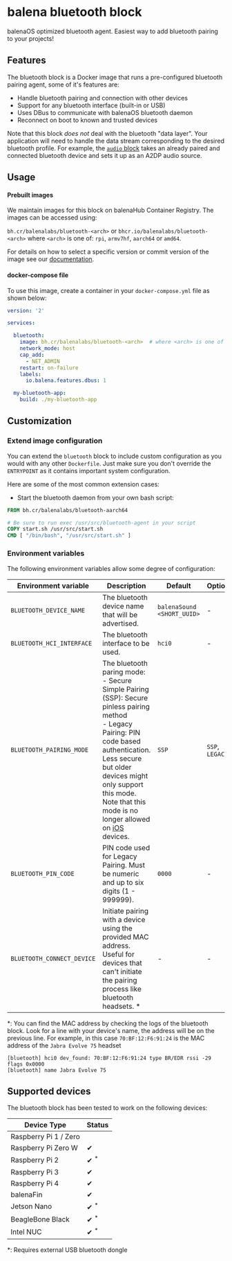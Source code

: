 # balena bluetooth block

balenaOS optimized bluetooth agent. Easiest way to add bluetooth pairing to your projects!

## Features

The bluetooth block is a Docker image that runs a pre-configured bluetooth pairing agent, some of it's features are:

- Handle bluetooth pairing and connection with other devices
- Support for any bluetooth interface (built-in or USB)
- Uses DBus to communicate with balenaOS bluetooth daemon
- Reconnect on boot to known and trusted devices

Note that this block *does not* deal with the bluetooth "data layer". Your application will need to handle the data stream corresponding to the desired bluetooth profile. For example, the [`audio` block](https://github.com/balena-labs-projects/audio) takes an already paired and connected bluetooth device and sets it up as an A2DP audio source.

## Usage

#### Prebuilt images

We maintain images for this block on balenaHub Container Registry. The images can be accessed using:

`bh.cr/balenalabs/bluetooth-<arch>` or `bhcr.io/balenalabs/bluetooth-<arch>` where `<arch>` is one of: `rpi`, `armv7hf`, `aarch64` or `amd64`.

For details on how to select a specific version or commit version of the image see our [documentation](https://github.com/balena-io/open-balena-registry-proxy/#usage).

#### docker-compose file
To use this image, create a container in your `docker-compose.yml` file as shown below:

```yaml
version: '2'

services:

  bluetooth:
    image: bh.cr/balenalabs/bluetooth-<arch>  # where <arch> is one of rpi, armv7hf, aarch64 or amd64
    network_mode: host
    cap_add:
      - NET_ADMIN
    restart: on-failure
    labels:
      io.balena.features.dbus: 1

  my-bluetooth-app:
    build: ./my-bluetooth-app
```


## Customization
### Extend image configuration

You can extend the `bluetooth` block to include custom configuration as you would with any other `Dockerfile`. Just make sure you don't override the `ENTRYPOINT` as it contains important system configuration.

Here are some of the most common extension cases: 

- Start the bluetooth daemon from your own bash script:

```Dockerfile
FROM bh.cr/balenalabs/bluetooth-aarch64

# Be sure to run exec /usr/src/bluetooth-agent in your script
COPY start.sh /usr/src/start.sh
CMD [ "/bin/bash", "/usr/src/start.sh" ]
```

### Environment variables

The following environment variables allow some degree of configuration:

| Environment variable | Description | Default | Options | 
| --- | --- | --- | --- |
| `BLUETOOTH_DEVICE_NAME` | The bluetooth device name that will be advertised. | `balenaSound <SHORT_UUID>` | - |
| `BLUETOOTH_HCI_INTERFACE` | The bluetooth interface to be used. | `hci0` | - |
| `BLUETOOTH_PAIRING_MODE` | The bluetooth paring mode:<br>- Secure Simple Pairing (SSP): Secure pinless pairing method<br>- Legacy Pairing: PIN code based authentication. Less secure but older devices might only support this mode. Note that this mode is no longer allowed on [iOS](https://developer.apple.com/accessories/Accessory-Design-Guidelines.pdf) devices. | `SSP` | `SSP`, `LEGACY` |
| `BLUETOOTH_PIN_CODE` | PIN code used for Legacy Pairing. Must be numeric and up to six digits (1 - 999999). | `0000` | - |
| `BLUETOOTH_CONNECT_DEVICE` | Initiate pairing with a device using the provided MAC address. Useful for devices that can't initiate the pairing process like bluetooth headsets. *| - | - |

*: You can find the MAC address by checking the logs of the bluetooth block. Look for a line with your device's name, the address will be on the previous line. For example, in this case `70:BF:12:F6:91:24` is the MAC address of the `Jabra Evolve 75` headset

```
[bluetooth] hci0 dev_found: 70:BF:12:F6:91:24 type BR/EDR rssi -29 flags 0x0000 
[bluetooth] name Jabra Evolve 75
```

## Supported devices
The bluetooth block has been tested to work on the following devices:

| Device Type  | Status |
| ------------- | ------------- |
| Raspberry Pi 1 / Zero | |
| Raspberry Pi Zero W | ✔ |
| Raspberry Pi 2 | ✔ <sup>*</sup> |
| Raspberry Pi 3 | ✔ |
| Raspberry Pi 4 | ✔ |
| balenaFin | ✔ |
| Jetson Nano | ✔ <sup>*</sup> |
| BeagleBone Black | ✔ <sup>*</sup> |
| Intel NUC | ✔ <sup>*</sup> |

*: Requires external USB bluetooth dongle
